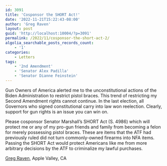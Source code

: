 ```yaml
---
id: 3091
title: 'Cosponsor the SHORT Act!'
date: '2022-11-21T15:22:43-08:00'
author: 'Greg Raven'
layout: post
guid: 'http://localhost:10004/?p=3091'
permalink: /2022/11/cosponsor-the-short-act-2/
algolia_searchable_posts_records_count:
    - '1'
categories:
    - Letters
tags:
    - '2nd Amendment'
    - 'Senator Alex Padilla'
    - 'Senator Dianne Feinstein'
---
```


Gun Owners of America alerted me to the unconstitutional actions of the Biden Administration to restrict pistol braces. This trend of restricting my Second Amendment rights cannot continue. In the last election, all Governors who signed constitutional carry into law won reelection. Clearly, support for gun rights is an issue you can win on.

Please cosponsor Senator Marshall’s SHORT Act (S. 4986) which will protect me or any of my pro-gun friends and family from becoming a felon for merely possessing pistol braces. These are items that the ATF had previously ruled did not turn commonly-owned firearms into NFA items. Passing the SHORT Act would protect Americans like me from more arbitrary decisions by the ATF to criminalize my lawful purchases.

[Greg Raven](https://www.gregraven.org/), Apple Valley, CA